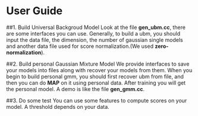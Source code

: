 # User Guide

##1. Build Universal Backgroud Model
Look at the file **gen_ubm.cc**, there are some interfaces you can use. Generally, to build a ubm, you should input the data file, the dimension, the number of gaussian single models and another data file used for score normalization.(We used **zero-normalization**).

##2. Build personal Gaussian Mixture Model
We provide interfaces to save your models into files along with recover your models from them. When you begin to build personal gmm, you should first recover ubm from file, and then you can do **MAP** on it using personal data. After training you will get the personal model. A demo is like the file **gen_gmm.cc**.

##3. Do some test
You can use some features to compute scores on your model. A threshold depends on your data.